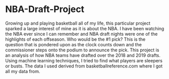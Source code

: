 # NBA-Draft-Project
​Growing up and playing basketball all of my life, this particular project sparked a large interest of mine as it is about the NBA. I have been watching the NBA ever since I can remember and NBA draft nights were one of the highlights of each offseason. Who would be the #1 pick? This is the question that is pondered upon as the clock counts down and the commissioner steps onto the podium to announce the pick. This project is an analysis of how NBA teams have drafted over the 2018 and 2019 drafts. Using machine learning techniques, I tried to find what players are sleepers or busts. The data I used derived from basketballreference.com where I got all my data from. 
